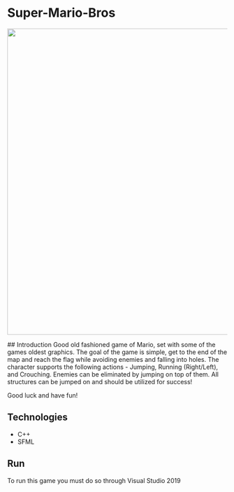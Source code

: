 # Super-Mario-Bros
<p align="center">
  <img src="mario_demo.gif" width="700">
</p>
## Introduction
Good old fashioned game of Mario, set with some of the games oldest graphics. The goal of the game is simple, 
get to the end of the map and reach the flag while avoiding enemies and falling into holes. The character supports the 
following actions - Jumping, Running (Right/Left), and Crouching. Enemies can be eliminated by jumping 
on top of them. All structures can be jumped on and should be utilized for success! 

Good luck and have fun!

## Technologies
* C++
* SFML

## Run
To run this game you must do so through Visual Studio 2019
